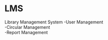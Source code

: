 # LMS
Library Management System
-User Management 
<br>
-Circular Management
<br>
-Report Management
<br>
